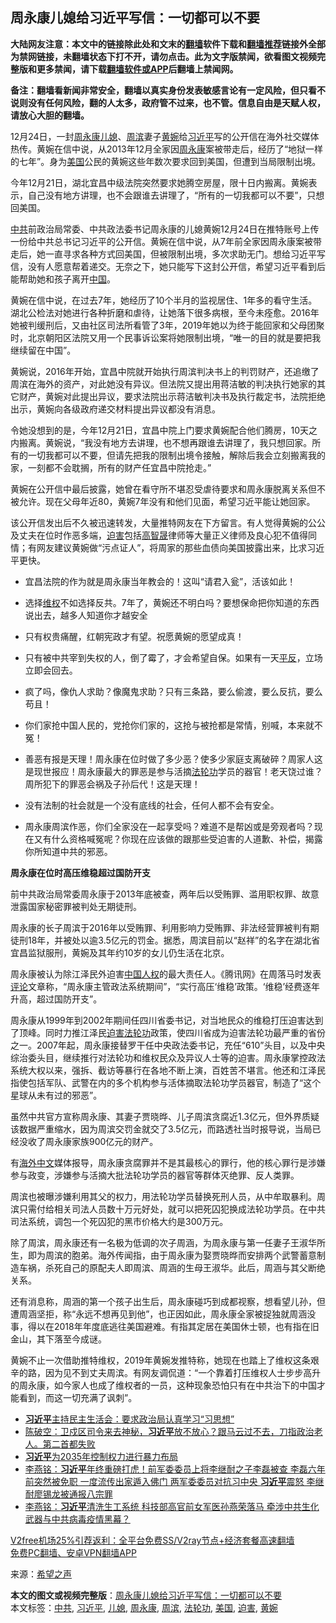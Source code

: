  <h2>周永康儿媳给习近平写信：一切都可以不要</h2> <p class="notice"><b>大陆网友注意：本文中的链接除此处和文末的<a href="https://github.com/bannedbook/fanqiang" >翻墙</a>软件下载和<a href="https://github.com/killgcd/justmysocks/blob/master/README.md">翻墙推荐</a>链接外全部为禁网链接，未翻墙状态下打不开，请勿点击。此为文字版禁闻，欲看图文视频完整版和更多禁闻，请下载<a href="https://github.com/bannedbook/fanqiang">翻墙软件或APP</a>后翻墙上禁闻网。</p><p>备注：翻墙看新闻非常安全，翻墙以真实身份发表敏感言论有一定风险，但只看不说则没有任何风险，翻的人太多，政府管不过来，也不管。信息自由是天赋人权，请放心大胆的翻墙。</b></p>  <div class="entry"> <p id="conimg">12月24日，一封<span class='wp_keywordlink'><a href="https://www.bannedbook.org/forum2/topic2891.html" title="《周永康其人》《周永康传》" target="_blank">周永康</a></span><a href="https://www.bannedbook.org/bnews/tag/%e5%84%bf%e5%aa%b3/" class="st_tag internal_tag" rel="tag" title="标签 儿媳 下的日志">儿媳</a>、<a href="https://www.bannedbook.org/bnews/tag/%e5%91%a8%e6%bb%a8/" class="st_tag internal_tag" rel="tag" title="标签 周滨 下的日志">周滨</a>妻子<a href="https://www.bannedbook.org/bnews/tag/%e9%bb%84%e5%a9%89/" class="st_tag internal_tag" rel="tag" title="标签 黄婉 下的日志">黄婉</a>给<a href="https://www.bannedbook.org/bnews/tag/%e4%b9%a0%e8%bf%91%e5%b9%b3/" class="st_tag internal_tag" rel="tag" title="标签 习近平 下的日志">习近平</a>写的公开信在海外社交媒体热传。黄婉在信中说，从2013年12月全家因<a href="https://www.bannedbook.org/bnews/tag/%e5%91%a8%e6%b0%b8%e5%ba%b7/" class="st_tag internal_tag" rel="tag" title="标签 周永康 下的日志">周永康</a>案被带走后，经历了“地狱一样的七年”。身为<a href="https://www.bannedbook.org/bnews/tag/%e7%be%8e%e5%9b%bd/" class="st_tag internal_tag" rel="tag" title="标签 美国 下的日志">美国</a>公民的黄婉这些年数次要求回到美国，但遭到当局限制出境。</p> <p>今年12月21日，湖北宜昌中级法院突然要求她腾空房屋，限十日内搬离。黄婉表示，自己没有地方讲理，也不会跟谁去讲理了，“所有的一切我都可以不要”，只想回美国。</p> <p><a href="https://www.bannedbook.org/bnews/tag/%e4%b8%ad%e5%85%b1/" class="st_tag internal_tag" rel="tag" title="标签 中共 下的日志">中共</a>前政治局常委、中共政法委书记周永康的儿媳黄婉12月24日在推特账号上传一份给中共总书记习近平的公开信。黄婉在信中说，从7年前全家因周永康案被带走后，她一直寻求各种方式回美国，但被限制出境，多次求助无门。想给习近平写信，没有人愿意帮着递交。无奈之下，她只能写下这封公开信，希望习近平看到后能帮助她和孩子离开<span class='wp_keywordlink_affiliate'><a href="https://www.bannedbook.org/" title="中国" target="_blank">中国</a></span>。</p> <p>黄婉在信中说，在过去7年，她经历了10个半月的监视居住、1年多的看守生活。湖北公检法对她进行各种折磨和虐待，让她落下很多病根，至今未痊愈。2016年她被判缓刑后，又由社区司法所看管了3年，2019年她以为终于能回家和父母团聚时，北京朝阳区法院又用一个民事诉讼案将她限制出境，“唯一的目的就是要把我继续留在中国”。</p> <p></p> <p>黄婉说，2016年开始，宜昌中院就开始执行周滨判决书上的判罚财产，还追缴了周滨在海外的资产，对此她没有异议。但法院又提出用蒋洁敏的判决执行她家的其它财产，黄婉对此提出异议，要求法院出示蒋洁敏判决书及执行裁定书，法院拒绝出示，黄婉向各级政府递交材料提出异议都没有消息。</p> <p>令她没想到的是，今年12月21日，宜昌中院上门要求黄婉配合他们腾房，10天之内搬离。黄婉说，“我没有地方去讲理，也不想再跟谁去讲理了，我只想回家。所有的一切我都可以不要，但请先把我的限制出境令接触，解除后我会立刻搬离我的家，一刻都不会耽搁，所有的财产任宜昌中院抢走。”</p>  <p>黄婉在公开信中最后披露，她曾在看守所不堪忍受虐待要求和周永康脱离关系但不被允许。现在父母年近80，黄婉7年没有和他们见面，希望习近平能让她回家。</p> <p>该公开信发出后不久被迅速转发，大量推特网友在下方留言。有人觉得黄婉的公公及丈夫在位时作恶多端，<a href="https://www.bannedbook.org/bnews/tag/%e8%bf%ab%e5%ae%b3/" class="st_tag internal_tag" rel="tag" title="标签 迫害 下的日志">迫害</a>包括<span class='wp_keywordlink'><a href="https://www.bannedbook.org/forum10/topic379.html" title="高智晟" target="_blank">高智晟</a></span>律师等大量正义律师及良心犯不值得同情；有网友建议黄婉做“污点证人”，将周家的那些血债向美国披露出来，比求习近平更快。</p> <ul> <li> <p>宜昌法院的作为就是周永康当年教会的！这叫“请君入瓮”，活该如此！</p> </li> <li> <p>选择<span class='wp_keywordlink_affiliate'><a href="https://www.bannedbook.org/bnews/weiquan/" title="维权" target="_blank">维权</a></span>不如选择反共。7年了，黄婉还不明白吗？要想保命把你知道的东西说出去，越多人知道你才越安全</p> </li> <li> <p>只有权贵痛醒，红朝宪政才有望。祝愿黄婉的愿望成真！</p> </li> <li> <p>只有被中共宰到失权的人，倒了霉了，才会希望自保。如果有一天<span class='wp_keywordlink'><a href="https://www.bannedbook.org/forum11/topic332.html" title="禁片：平反的把戏" target="_blank">平反</a></span>，立场立即会回去。</p> </li> <li> <p>疯了吗，像仇人求助？像魔鬼求助？只有三条路，要么偷渡，要么反抗，要么苟且！</p>  </li> <li> <p>你们家抢中国人民的，党抢你们家的，这抢与被抢都是常情，别喊，本来就不冤！</p> </li> <li> <p>善恶有报是天理！周永康在位时做了多少恶？使多少家庭支离破碎？周家人这是现世报应！周永康最大的罪恶是参与活摘<a href="https://www.bannedbook.org/bnews/tag/%e6%b3%95%e8%bd%ae%e5%8a%9f/" class="st_tag internal_tag" rel="tag" title="标签 法轮功 下的日志">法轮功</a>学员的器官！老天饶过谁？周所犯下的罪恶会祸及子孙后代！这是天理！</p> </li> <li> <p>没有法制的社会就是一个没有底线的社会，任何人都不会有安全。</p> </li> <li> <p>周永康周滨作恶，你们全家没在一起享受吗？难道不是帮凶或是旁观者吗？现在又有什么资格喊冤呢？你现在应该做的跟那些受迫害的人道歉、补偿，揭露你所知道中共的邪恶。</p> </li> </ul> <p><strong>周永康在位时高压维稳超过国防开支&nbsp;</strong></p> <p>前中共政治局常委周永康于2013年底被查，两年后以受贿罪、滥用职权罪、故意泄露国家秘密罪被判处无期徒刑。</p> <p>周永康的长子周滨于2016年以受贿罪、利用影响力受贿罪、非法经营罪被判有期徒刑18年，并被处以逾3.5亿元的罚金。据悉，周滨目前以“赵祥”的名字在湖北省宜昌监狱服刑，黄婉及其年约10岁的女儿仍生活在北京。</p>  <p>周永康被认为除江泽民外迫害<span class='wp_keywordlink'><a href="https://www.bannedbook.org/forum20/" title="中国人权论坛" target="_blank">中国人权</a></span>的最大责任人。《腾讯网》在周落马时发表<span class='wp_keywordlink_affiliate'><a href="https://www.bannedbook.org/bnews/comments/" title="新闻评论" target="_blank">评论</a></span>文章称，“周永康主管政法系统期间”，“实行高压‘维稳’政策。‘维稳’经费逐年升高，超过国防开支”。</p> <p>周永康从1999年到2002年期间任四川省委书记，对当地民众的维稳打压迫害达到了顶峰。同时力推江泽民<span class='wp_keywordlink'><a href="https://www.bannedbook.org/forum11/topic278.html" title="评江泽民与中共相互利用迫害法轮功" target="_blank">迫害法轮功</a></span>政策，使四川省成为迫害法轮功最严重的省份之一。2007年起，周永康接替罗干任中央政法委书记，充任“610”头目，以及中央综治委头目，继续推行对法轮功和维权民众及异议人士等的迫害。周永康掌控政法系统大权以来，强拆、截访等暴行在各地不断上演，百姓苦不堪言。他还和江泽民指使包括军队、武警在内的多个机构参与活体摘取法轮功学员器官，制造了“这个星球从未有过的邪恶”。</p> <p>虽然中共官方宣称周永康、其妻子贾晓晔、儿子周滨贪腐近1.3亿元，但外界质疑该数据严重缩水，因为周滨交罚金就交了3.5亿元，而路透社当时报导说，当局已经没收了周永康家族900亿元的财产。</p> <p>有<span class='wp_keywordlink_affiliate'><a href="https://99cn.info/" title="海外中文" target="_blank">海外中文</a></span>媒体报导，周永康贪腐罪并不是其最核心的罪行，他的核心罪行是涉嫌参与政变，涉嫌参与活摘大批法轮功学员的器官等群体灭绝罪、反人类罪。</p> <p>周滨也被曝涉嫌利用其父的权力，用法轮功学员替换死刑人员，从中牟取暴利。周滨只需付给相关司法人员数十万元好处，就可以把死囚犯换成法轮功学员。在中共司法系统，调包一个死囚犯的黑市价格大约是300万元。</p> <p>除了周滨，周永康还有一名极为低调的次子周涵，为周永康与第一任妻子王淑华所生，即为周滨的胞弟。海外传闻指，由于周永康为娶贾晓晔而安排两个武警蓄意制造车祸，杀死自己的原配夫人即周滨、周涵的生母王淑华。此后，周涵与其父断绝关系。</p> <p>还有消息称，周涵的第一个孩子出生后，周永康碰巧到成都视察，想看望儿孙，但遭周涵坚拒，称“永远不想再见到他”，也正因如此，周永康全家被捉独就周涵没事，得以在2018年年度底逃往美国避难。有指其定居在美国休士顿，也有指在旧金山，其下落至今成谜。</p>  <p>黄婉不止一次借助推特维权，2019年黄婉发推特称，她现在也踏上了维权这条艰辛的路，因为见不到丈夫周滨。有网友调侃道：“一个靠着打压维权人士步步高升的周永康，如今家人也成了维权者的一员，这种现象恐怕只有在中共治下的中国才能看到，而这一切充满了讽刺”。</p> <ul class='op-related-articles' title='相关阅读'> <li><a href='https://www.bannedbook.org/bnews/headline/20201226/1455037.html' target='_blank'><b>习近平</b>主持民主生活会：要求政治局认真学习“习思想”</a></li> <li><a href='https://www.bannedbook.org/bnews/cbnews/20201225/1454899.html' target='_blank'>陈破空：卫戍区司令来去神秘，<b>习近平</b>放不放心？跟马云过不去，刀指政治老人。第二首都失败</a></li> <li><a href='https://www.bannedbook.org/bnews/comments/20201225/1454838.html' target='_blank'><b>习近平</b>为2035年控制权力进行暴力布局</a></li> <li><a href='https://www.bannedbook.org/bnews/comments/20201225/1454805.html' target='_blank'>李燕铭：<b>习近平</b>年终重磅打虎！前军委委员上将李继耐之子李磊被查 李磊六年前突然被免职 一度流传出家遁入佛门 两军委委员对抗习中央 <b>习近平</b>震怒 李继耐廖锡龙被通报八宗罪</a></li> <li><a href='https://www.bannedbook.org/bnews/comments/20201225/1454764.html' target='_blank'>李燕铭：<b>习近平</b>清洗生工系统 科技部高官前女军医孙燕荣落马 牵涉中共生化武器与中共病毒疫情黑幕？</a></li> </ul> <p class="texttj"> <a href="https://www.bannedbook.org/forum23/topic22702.html" target="_blank">V2free机场25%引荐返利：全平台免费SS/V2ray节点+经济套餐高速翻墙</a><br/> <a href="https://github.com/bannedbook/fanqiang/wiki/%E7%A6%81%E9%97%BB%E7%BD%91%E5%AE%89%E5%8D%93%E7%BF%BB%E5%A2%99%E6%96%B0%E9%97%BBAPP" target="_blank">免费PC翻墙、安卓VPN翻墙APP</a></p><p> 来源：<span class='wp_keywordlink_affiliate'><a href="https://www.soundofhope.org" title="希望之声" target="_blank">希望之声</a></span> </p><a name='sharetosocial'></a>       <div><b>本文的图文或视频完整版</b>：<a href='https://www.bannedbook.org/bnews/cbnews/20201226/1455135.html'>周永康儿媳给习近平写信：一切都可以不要</a></div>  </div><!--END ENTRY--> <div class="postfooter"> <div>本文标签：<a href="https://www.bannedbook.org/bnews/tag/%e4%b8%ad%e5%85%b1/" rel="tag">中共</a>, <a href="https://www.bannedbook.org/bnews/tag/%e4%b9%a0%e8%bf%91%e5%b9%b3/" rel="tag">习近平</a>, <a href="https://www.bannedbook.org/bnews/tag/%e5%84%bf%e5%aa%b3/" rel="tag">儿媳</a>, <a href="https://www.bannedbook.org/bnews/tag/%e5%91%a8%e6%b0%b8%e5%ba%b7/" rel="tag">周永康</a>, <a href="https://www.bannedbook.org/bnews/tag/%e5%91%a8%e6%bb%a8/" rel="tag">周滨</a>, <a href="https://www.bannedbook.org/bnews/tag/%e6%b3%95%e8%bd%ae%e5%8a%9f/" rel="tag">法轮功</a>, <a href="https://www.bannedbook.org/bnews/tag/%e7%be%8e%e5%9b%bd/" rel="tag">美国</a>, <a href="https://www.bannedbook.org/bnews/tag/%e8%bf%ab%e5%ae%b3/" rel="tag">迫害</a>, <a href="https://www.bannedbook.org/bnews/tag/%e9%bb%84%e5%a9%89/" rel="tag">黄婉</a></div>  </div><!--END POSTFOOTER--> 